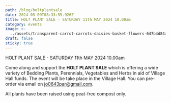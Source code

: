 ```yaml
---
path: /blog/holtplantsale
date: 2024-05-09T08:33:55.926Z
title: HOLT PLANT SALE - SATURDAY 11th MAY 2024 10.00am
category: events
image: >-
  ../assets/transparent-carrot-carrots-daisies-basket-flowers-647b4d84a97794.9581324116858023726942.jpg
draft: false
sticky: true
---
```

HOLT PLANT SALE - SATURDAY 11th MAY 2024 10.00am

Come along and support the **HOLT PLANT SALE** which is offering a wide variety of Bedding Plants, Perennials, Vegetables and Herbs in aid of Village Hall funds. The event will be take place in the Village Hall. You can pre-order via email on [jo0643par@gmail.com](mailto:jo0643par@gmail.com).

All plants have been raised using peat-free compost only.